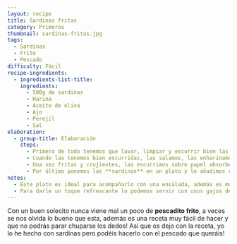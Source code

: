 ```yaml
---
layout: recipe
title: Sardinas fritas
category: Primeros
thumbnail: sardinas-fritas.jpg
tags:
  - Sardinas
  - Frito
  - Pescado
difficulty: Fácil
recipe-ingredients:
  - ingredients-list-title:
    ingredients:
      - 500g de sardinas
      - Harina 
      - Aceite de oliva
      - Ajo 
      - Perejil 
      - Sal 
elaboration:
  - group-title: Elaboración
    steps:
      - Primero de todo tenemos que lavar, limpiar y escurrir bien las **sardinas**. 
      - Cuando las tenemos bien escurridas, las salamos, las enharinamos y las freímos con abundante aceite caliente (180ºC). 
      - Una vez fritas y crujientes, las escurrimos sobre papel absorbente. 
      - Por último ponemos las **sardinas** en un plato y le añadimos el perejil y el ajo cortado. 
notes:
  - Este plato es ideal para acompañarlo con una ensalada, además es muy saludable y es uno de los pescados con mayor cantidad de omega3. 
  - Para darle un toque refrescante lo podemos servir con unos gajos de limón. 
---
```


Con un buen solecito nunca viene mal un poco de **pescadito frito**, a veces se nos olvida lo bueno que esta, además es una receta muy fácil de hacer y que no podrás parar chuparse los dedos! Así que os dejo con la receta, yo lo he hecho con sardinas pero podéis hacerlo con el pescado que queráis! 



